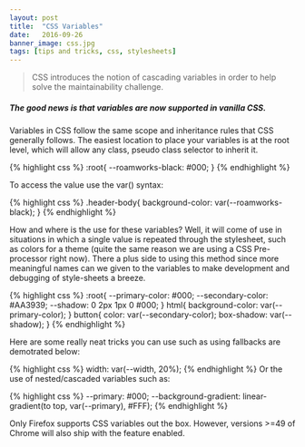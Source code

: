 ```yaml
---
layout: post
title:  "CSS Variables"
date:   2016-09-26
banner_image: css.jpg
tags: [tips and tricks, css, stylesheets]
---
```


> CSS introduces the notion of cascading variables in order to help solve the maintainability challenge.

##### The good news is that variables are now supported in vanilla CSS.

Variables in CSS follow the same scope and inheritance rules that CSS generally follows. The easiest location to place your variables is at the root level, which will allow any class, pseudo class selector to inherit it.

{% highlight css %}
:root{
--roamworks-black: #000;
}
{% endhighlight %}

To access the value use the var() syntax:

{% highlight css %}
.header-body{
background-color: var(--roamworks-black);
}
{% endhighlight %}

How and where is the use for these variables? Well, it will come of use in situations in which a single value is repeated through the stylesheet, such as colors for a theme (quite the same reason we are using a CSS Pre-processor right now). There a plus side to using this method since more meaningful names can we given to the variables to make development and debugging of style-sheets a breeze.

{% highlight css %}
:root{
--primary-color: #000;
--secondary-color: #AA3939;
--shadow: 0 2px 1px 0 #000;
}
html{
background-color: var(--primary-color);
}
button{
color: var(--secondary-color);
box-shadow: var(--shadow);
}
{% endhighlight %}

Here are some really neat tricks you can use such as using fallbacks are demotrated below:

{% highlight css %}
width: var(--width, 20%);
{% endhighlight %}
Or the use of nested/cascaded variables such as:

{% highlight css %}
--primary: #000;
--background-gradient: linear-gradient(to top, var(--primary), #FFF);
{% endhighlight %}

Only Firefox supports CSS variables out the box. However, versions >=49 of Chrome will also ship with the feature enabled.